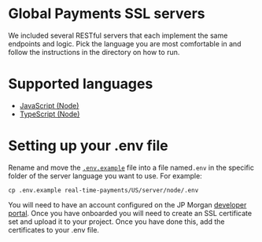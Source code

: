 # Global Payments SSL servers

We included several RESTful servers that each implement the same endpoints and
logic. Pick the language you are most comfortable in and follow the instructions
in the directory on how to run.

# Supported languages

- [JavaScript (Node)](node/README.md)
- [TypeScript (Node)](node-typescript/README.md)

# Setting up your .env file

Rename and move the [`.env.example`](.env.example) file into a file named`.env` in the specific folder of the server language you want to use. For example:

```
cp .env.example real-time-payments/US/server/node/.env
```

You will need to have an account configured on the JP Morgan [developer portal](https://developer.jpmorgan.com).
Once you have onboarded you will need to create an SSL certificate set and upload it to your project. Once you have done this, add the certificates to your .env file.
